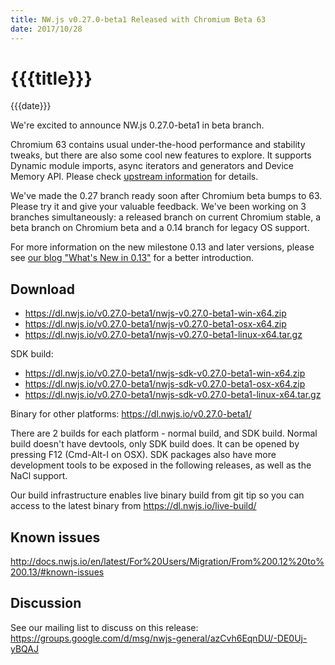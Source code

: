 ```yaml
---
title: NW.js v0.27.0-beta1 Released with Chromium Beta 63
date: 2017/10/28
---
```

# {{{title}}}
{{{date}}}

We're excited to announce NW.js 0.27.0-beta1 in beta branch.

Chromium 63 contains usual under-the-hood performance and stability tweaks, but there are also some cool new features to explore. It supports Dynamic module imports, async iterators and generators and Device Memory API. Please check [upstream information](https://blog.chromium.org/2017/10/chrome-63-beta-dynamic-module-imports_27.html) for details.

We've made the 0.27 branch ready soon after Chromium beta bumps to 63. Please try it and give your valuable feedback. We've been working on 3 branches simultaneously: a released branch on current Chromium stable, a beta branch on Chromium beta and a 0.14 branch for legacy OS support.

For more information on the new milestone 0.13 and later versions, please see [our blog "What's New in 0.13"](/blog/whats-new-in-0.13) for a better introduction.

## Download 

* https://dl.nwjs.io/v0.27.0-beta1/nwjs-v0.27.0-beta1-win-x64.zip 
* https://dl.nwjs.io/v0.27.0-beta1/nwjs-v0.27.0-beta1-osx-x64.zip 
* https://dl.nwjs.io/v0.27.0-beta1/nwjs-v0.27.0-beta1-linux-x64.tar.gz 

SDK build: 
* https://dl.nwjs.io/v0.27.0-beta1/nwjs-sdk-v0.27.0-beta1-win-x64.zip 
* https://dl.nwjs.io/v0.27.0-beta1/nwjs-sdk-v0.27.0-beta1-osx-x64.zip 
* https://dl.nwjs.io/v0.27.0-beta1/nwjs-sdk-v0.27.0-beta1-linux-x64.tar.gz 

Binary for other platforms: https://dl.nwjs.io/v0.27.0-beta1/ 

There are 2 builds for each platform - normal build, and SDK build. Normal build doesn't have devtools, only SDK build does. lt can be opened by pressing F12 (Cmd-Alt-I on OSX). SDK packages also have more development tools to be exposed in the following releases, as well as the NaCl support.

Our build infrastructure enables live binary build from git tip so you can access to the latest binary from https://dl.nwjs.io/live-build/ 

## Known issues 
 
http://docs.nwjs.io/en/latest/For%20Users/Migration/From%200.12%20to%200.13/#known-issues

## Discussion

See our mailing list to discuss on this release: https://groups.google.com/d/msg/nwjs-general/azCvh6EqnDU/-DE0Uj-yBQAJ
